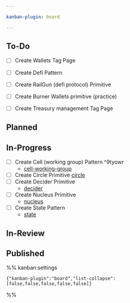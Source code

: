 ```yaml
---

kanban-plugin: board

---
```


## To-Do

- [ ] Create Wallets Tag Page
- [ ] Create Defi Pattern
- [ ] Create RailGun (defi protocol) Primitive
- [ ] Create Burner Wallets primitive (practice)
- [ ] Create Treasury management Tag Page


## Planned



## In-Progress

- [ ] Create Cell (working group) Pattern ^9tyowr
	- [cell-working-group](notes/rpp/working-drafts/cell-working-group.md)
- [ ] Create Circle Primitive [circle](notes/rpp/working-drafts/circle.md)
- [ ] Create Decider Primitive 
	- [decider](notes/rpp/working-drafts/decider.md)
- [ ] Create Nucleus Primitive
	- [nucleus](notes/rpp/working-drafts/nucleus.md)
- [ ] Create State Pattern
	- [state](notes/rpp/working-drafts/state.md)


## In-Review



## Published





%% kanban:settings
```
{"kanban-plugin":"board","list-collapse":[false,false,false,false,false]}
```
%%